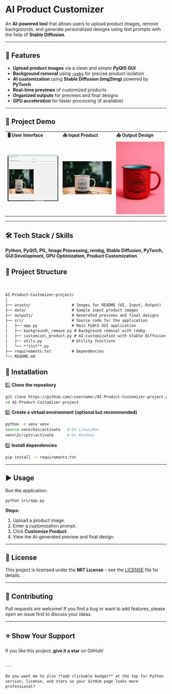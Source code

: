 

# AI Product Customizer

An **AI-powered tool** that allows users to upload product images, remove backgrounds, and generate personalized designs using text prompts with the help of **Stable Diffusion**.

---

## 📌 Features
- **Upload product images** via a clean and simple **PyQt5 GUI**
- **Background removal** using [`rembg`](https://github.com/danielgatis/rembg) for precise product isolation
- **AI customization** using **Stable Diffusion (img2img)** powered by **PyTorch**
- **Real-time previews** of customized products
- **Organized outputs** for previews and final designs
- **GPU acceleration** for faster processing (if available)

---
## 📸 Project Demo

<table>
<tr>
<td><b>🖥️ User Interface</b></td>
<td><b>📥 Input Product</b></td>
<td><b>📤 Output Design</b></td>
</tr>
<tr>
<td><img src="assets/ui.png" width="250"></td>
<td><img src="assets/input.jpg" width="250"></td>
<td><img src="assets/output.png" width="250"></td>
</tr>
</table>


---

## 🛠️ Tech Stack / Skills
**Python, PyQt5, PIL, Image Processing, rembg, Stable Diffusion, PyTorch, GUI Development, GPU Optimization, Product Customization**


## 📂 Project Structure
```


AI-Product-Customizer-project/
│
├── assets/                  # Images for README (UI, Input, Output)
├── data/                    # Sample input product images
├── outputs/                 # Generated previews and final designs
├── src/                     # Source code for the application
│   ├── app.py               # Main PyQt5 GUI application
│   ├── background\_remove.py # Background removal with rembg
│   ├── customize\_product.py # AI customization with Stable Diffusion
│   ├── utils.py             # Utility functions
│   └── **init**.py
├── requirements.txt         # Dependencies
└── README.md

```



## 🚀 Installation

1️⃣ **Clone the repository**
```bash
git clone https://github.com/<username>/AI-Product-Customizer-project.git
cd AI-Product-Customizer-project
````

2️⃣ **Create a virtual environment (optional but recommended)**

```bash
python -m venv venv
source venv/bin/activate   # On Linux/Mac
venv\Scripts\activate      # On Windows
```

3️⃣ **Install dependencies**

```bash
pip install -r requirements.txt
```

---

## ▶️ Usage

Run the application:

```bash
python src/app.py
```

**Steps:**

1. Upload a product image.
2. Enter a customization prompt.
3. Click **Customize Product**.
4. View the AI-generated preview and final design.

---

## 📜 License

This project is licensed under the **MIT License** – see the [LICENSE](LICENSE) file for details.

---

## 🤝 Contributing

Pull requests are welcome! If you find a bug or want to add features, please open an issue first to discuss your ideas.

---

## ⭐ Show Your Support

If you like this project, **give it a star** on GitHub!

```

---

Do you want me to also **add clickable badges** at the top for Python version, license, and stars so your GitHub page looks more professional?
```
